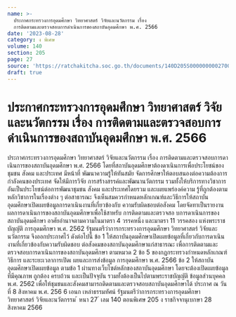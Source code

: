 ```yaml
---
name: >-
  ประกาศกระทรวงการอุดมศึกษา วิทยาศาสตร์ วิจัยและนวัตกรรม เรื่อง
  การติดตามและตรวจสอบการดำเนินการของสถาบันอุดมศึกษา พ.ศ. 2566
date: '2023-08-28'
category: ง พิเศษ
volume: 140
section: 205
page: 27
source: 'https://ratchakitcha.soc.go.th/documents/140D205S0000000002700.pdf'
draft: true
---
```


# ประกาศกระทรวงการอุดมศึกษา วิทยาศาสตร์ วิจัยและนวัตกรรม เรื่อง การติดตามและตรวจสอบการดำเนินการของสถาบันอุดมศึกษา พ.ศ. 2566

ประกาศกระทรวงการอุดมศึกษา วิทยาศาสตร์ วิจัยและนวัตกรรม เรื่อง การติดตามและตรวจสอบการดาเนินการของสถาบันอุดมศึกษา พ.ศ. 2566 โดยที่สถาบันอุดมศึกษาต้องดาเนินการเพื่อประโยชน์ของชุมชน สังคม และประเทศ มีหน้าที่ พัฒนาความรู้ให้ทันสมัย จัดการศึกษาให้ตอบสนองต่อความต้องการกำลังคนของประเทศ จัดให้มีการวิจัย การสร้างสรรค์และพัฒนานวัตกรรม รวมทั้งให้บริการทางวิชาการอันเป็นประโยชน์ต่อการพัฒนาชุมชน สังคม และประเทศโดยรวม และเผยแพร่องค์ความ รู้ที่ถูกต้องตามหลักวิชาการในเรื่องต่าง ๆ ต่อสาธารณะ จึงเห็นสมควรกำหนดหลักเกณฑ์และวิธีการให้สถาบันอุดมศึกษาเปิดเผยข้อมูลการดาเนินงานที่เกี่ยวข้องกับ ความรับผิดชอบต่อสังคม โดยจัดทาเป็นรายงานผลการดาเนินการของสถาบันอุดมศึกษาเพื่อใช้สาหรับ การติดตามและตรวจสอ บการดาเนินการของสถาบันอุดมศึกษา อาศัยอำนาจตามความในมาตรา 4 วรรคหนึ่ง และมาตรา 11 วรรคสอง แห่งพระราชบัญญัติ การอุดมศึกษา พ.ศ. 2562 รัฐมนตรีว่าการกระทรวงการอุดมศึกษา วิทยาศาสตร์ วิจัยและนวัตกรรม จึงออกประกาศไว้ ดังต่อไปนี้ ข้อ 1 ให้สถาบันอุดมศึกษาเปิดเผยข้อมูลที่เกี่ยวกับการดาเนินงานที่เกี่ยวข้องกับความรับผิดชอบ ต่อสังคมของสถาบันอุดมศึกษาแก่สาธารณะ เพื่อการติดตามและตรวจสอบการดาเนินการของสถาบันอุดมศึกษา ตามหมวด 2 ข้อ 5 ของกฎกระทรวงกำหนดหลักเกณฑ์ วิธีการ และระยะเวลาการเปิดเ ผยและการส่งข้อมูล การอุดมศึกษา พ.ศ. 2566 ข้อ 2 ให้สถาบันอุดมศึกษาเปิดเผยข้อมูล ตามข้อ 1 ผ่านทางเว็บไซต์หลักของสถาบันอุดมศึกษา โดยจะต้องเปิดเผยข้อมูลที่มีคุณภาพ ถูกต้อง ครบถ้วน และเป็นปัจจุบัน รวมทั้งต้องเป็นไปตามพระราชบัญญัติ ข้อมูลส่วนบุคคล พ.ศ. 2562 เพื่อให้ชุมชนและสังคมสามารถติดตามและตรวจสอบสถาบันอุดมศึกษาได้ ประกาศ ณ วันที่ 8 สิงหาคม พ.ศ. 256 6 เอนก เหล่าธรรมทัศน์ รัฐมนตรีว่าการกระทรวงการอุดมศึกษา วิทยาศาสตร์ วิจัยและนวัตกรรม ้ หนา 27 ่ เลม 140 ตอนพิเศษ 205 ง ราชกิจจานุเบกษา 28 สิงหาคม 2566
